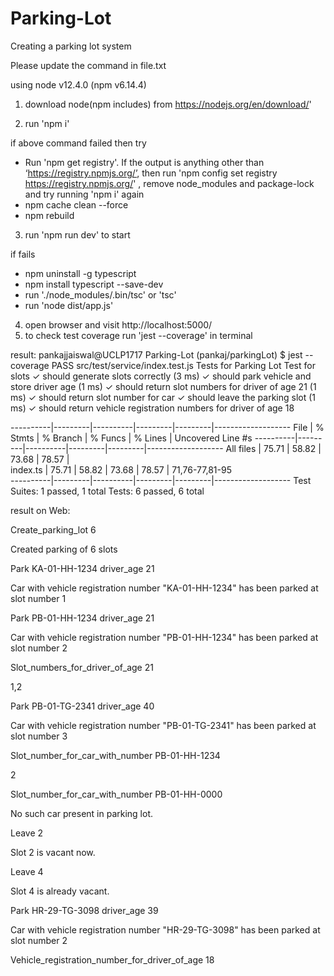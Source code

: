 # Parking-Lot
Creating a parking lot system

Please update the command in file.txt

using node v12.4.0 (npm v6.14.4)

1. download node(npm includes) from https://nodejs.org/en/download/'

2. run 'npm i'

if above command failed then try
 * Run 'npm get registry'. If the output is anything other than ‘https://registry.npmjs.org/’, then run
   'npm config set registry https://registry.npmjs.org/' , remove node_modules and package-lock and try running 'npm i' again
 * npm cache clean --force
 * npm rebuild

3. run 'npm run dev' to start

if fails
* npm uninstall -g typescript
* npm install typescript --save-dev
* run './node_modules/.bin/tsc' or 'tsc'
* run 'node dist/app.js'


4. open browser and visit http://localhost:5000/
5. to check test coverage run 'jest --coverage' in terminal


result:
pankajjaiswal@UCLP1717 Parking-Lot (pankaj/parkingLot) $ jest --coverage
 PASS  src/test/service/index.test.js
  Tests for Parking Lot
    Test for slots
      ✓ should generate slots correctly (3 ms)
      ✓ should park vehicle and store driver age (1 ms)
      ✓ should return slot numbers for driver of age 21 (1 ms)
      ✓ should return slot number for car
      ✓ should leave the parking slot (1 ms)
      ✓ should return vehicle registration numbers for driver of age 18

----------|---------|----------|---------|---------|-------------------
File      | % Stmts | % Branch | % Funcs | % Lines | Uncovered Line #s 
----------|---------|----------|---------|---------|-------------------
All files |   75.71 |    58.82 |   73.68 |   78.57 |                   
 index.ts |   75.71 |    58.82 |   73.68 |   78.57 | 71,76-77,81-95    
----------|---------|----------|---------|---------|-------------------
Test Suites: 1 passed, 1 total
Tests:       6 passed, 6 total


result on Web:

Create_parking_lot 6

Created parking of 6 slots

Park KA-01-HH-1234 driver_age 21

Car with vehicle registration number "KA-01-HH-1234" has been parked at slot number 1

Park PB-01-HH-1234 driver_age 21

Car with vehicle registration number "PB-01-HH-1234" has been parked at slot number 2

Slot_numbers_for_driver_of_age 21

1,2

Park PB-01-TG-2341 driver_age 40

Car with vehicle registration number "PB-01-TG-2341" has been parked at slot number 3

Slot_number_for_car_with_number PB-01-HH-1234

2

Slot_number_for_car_with_number PB-01-HH-0000

No such car present in parking lot.

Leave 2

Slot 2 is vacant now.

Leave 4

Slot 4 is already vacant.

Park HR-29-TG-3098 driver_age 39

Car with vehicle registration number "HR-29-TG-3098" has been parked at slot number 2

Vehicle_registration_number_for_driver_of_age 18



